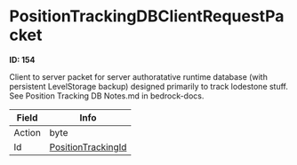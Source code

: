 # PositionTrackingDBClientRequestPacket

__ID: 154__

Client to server packet for server authoratative runtime database (with persistent LevelStorage backup) designed primarily to track lodestone stuff. See Position Tracking DB Notes.md in bedrock-docs.

<table><thead><tr><th>Field</th><th>Info</th></tr></thead><tbody>
<tr><td>Action</td><td>byte</td></tr>
<tr><td>Id</td><td><a href="../types/PositionTrackingId.md">PositionTrackingId</a></td></tr>
</tbody></table>